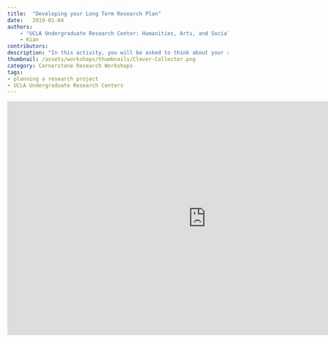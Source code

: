 ```yaml
---
title:  "Developing your Long Term Research Plan"
date:   2019-01-04
authors:
    - "UCLA Undergraduate Research Center: Humanities, Arts, and Social Sciences"
    - Kian
contributors:
description: "In this activity, you will be asked to think about your research topic or question and come up with a few concrete project goals. Then, you will learn more about the research process, what challenges and successes are to come, and several strategies to tackle your tasks!"
thumbnail: /assets/workshops/thumbnails/Clever-Collector.png
category: Cornerstone Research Workshops
tags:
- planning a research project
- UCLA Undergraduate Research Centers
---
```

<iframe src="https://ccle.ucla.edu/mod/hvp/embed.php?id=2180649" width="906" height="535" frameborder="0" allowfullscreen="allowfullscreen"></iframe><script src="https://ccle.ucla.edu/mod/hvp/library/js/h5p-resizer.js" charset="UTF-8"></script>
